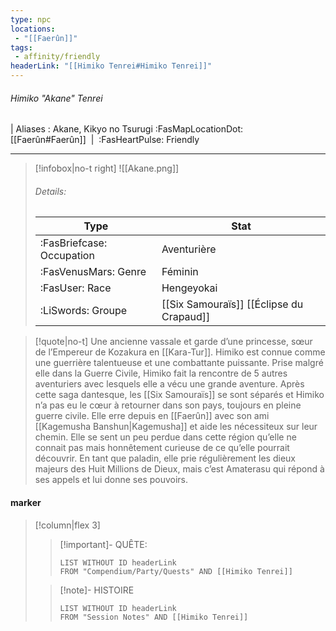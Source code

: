 ```yaml
---
type: npc
locations:
 - "[[Faerûn]]"
tags:
 - affinity/friendly
headerLink: "[[Himiko Tenrei#Himiko Tenrei]]"
---
```

###### Himiko "Akane" Tenrei
| Aliases : Akane, Kikyo no Tsurugi
<span class="sub2">:FasMapLocationDot: [[Faerûn#Faerûn]]&nbsp;&nbsp;|&nbsp;&nbsp;:FasHeartPulse: Friendly </span>
___

> [!infobox|no-t right]
> ![[Akane.png]]
> ###### Details:
> | Type | Stat |
> | ---- | ---- |
> | :FasBriefcase: Occupation |  Aventurière |
> | :FasVenusMars: Genre | Féminin |
> | :FasUser: Race | Hengeyokai |
> |  :LiSwords: Groupe |  [[Six Samouraïs]] [[Éclipse du Crapaud]]|
<span class="clearfix"></span>

> [!quote|no-t]
>Une ancienne vassale et garde d’une princesse, sœur de l’Empereur de Kozakura en [[Kara-Tur]]. Himiko est connue comme une guerrière talentueuse et une combattante puissante. Prise malgré elle dans la Guerre Civile, Himiko fait la rencontre de 5 autres aventuriers avec lesquels elle a vécu une grande aventure. Après cette saga dantesque, les [[Six Samouraïs]] se sont séparés et Himiko n’a pas eu le cœur à retourner dans son pays, toujours en pleine guerre civile. Elle erre depuis en [[Faerûn]] avec son ami [[Kagemusha Banshun|Kagemusha]] et aide les nécessiteux sur leur chemin. Elle se sent un peu perdue dans cette région qu’elle ne connait pas mais honnêtement curieuse de ce qu’elle pourrait découvrir. En tant que paladin, elle prie régulièrement les dieux majeurs des Huit Millions de Dieux, mais c’est Amaterasu qui répond à ses appels et lui donne ses pouvoirs.

#### marker
> [!column|flex 3]
>> [!important]- QUÊTE:
>>```dataview
>>LIST WITHOUT ID headerLink
>>FROM "Compendium/Party/Quests" AND [[Himiko Tenrei]]
>
>>[!note]- HISTOIRE
>>```dataview
>>LIST WITHOUT ID headerLink
>>FROM "Session Notes" AND [[Himiko Tenrei]]
